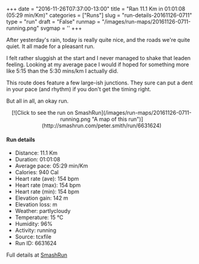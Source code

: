 +++
date = "2016-11-26T07:37:00-13:00"
title = "Ran 11.1 Km in 01:01:08 (05:29 min/Km)"
categories = ["Runs"]
slug = "run-details-20161126-0711"
type = "run"
draft = "False"
runmap = "/images/run-maps/20161126-0711-running.png"
svgmap = '<polyline points="93 12, 92 14, 91 15, 91 16, 92 17, 96 18, 96 18, 96 18, 96 19, 97 20, 96 21, 96 21, 97 22, 97 23, 98 25, 99 27, 98 28, 97 29, 95 34, 95 34, 95 36, 99 40, 100 41, 99 42, 100 45, 100 47, 99 49, 98 52, 97 55, 98 58, 97 61, 99 65, 99 66, 100 69, 100 70, 97 74, 97 75, 97 76, 97 77, 97 79, 95 84, 95 86, 94 87, 94 89, 81 86, 74 85, 71 84, 68 83, 62 82, 61 82, 60 82, 34 76, 24 74, 21 73, 19 72, 13 65, 9 61, 6 57, 3 55, 1 53, 0 50, 0 47, 0 43, 0 42, 0 39, 0 36, 0 35, 1 33, 3 33, 4 33, 9 32, 11 32, 16 31, 21 30, 25 30, 29 31, 33 31, 34 32, 38 32, 43 32, 45 32, 47 33, 53 32, 60 30, 66 25, 70 21, 75 18, 77 16, 79 15, 79 15, 81 15, 83 15, 82 16, 82 16, 81 16, 82 14, 84 12, 87 11">'
+++

After yesterday's rain, today is really quite nice, and the roads we're quite quiet. It all made for a pleasant run. 

I felt rather sluggish at the start and I never managed to shake that leaden feeling. Looking at my average pace I would if hoped for something more like 5:15 than the 5:30 mins/km I actually did. 

This route does feature a few large-ish junctions. They sure can put a dent in your pace (and rhythm) if you don't get the timing right. 

But all in all, an okay run. 

<!--more-->

<center>
[![Click to see the run on SmashRun](/images/run-maps/20161126-0711-running.png "A map of this run")](http://smashrun.com/peter.smith/run/6631624)
</center>

#### Run details

* Distance: 11.1 Km
* Duration: 01:01:08
* Average pace: 05:29 min/Km
* Calories: 940 Cal
* Heart rate (ave): 154 bpm
* Heart rate (max): 154 bpm
* Heart rate (min): 154 bpm
* Elevation gain: 142 m
* Elevation loss:  m
* Weather: partlycloudy
* Temperature: 15 &deg;C
* Humidity: 96%
* Activity: running
* Source: tcxfile
* Run ID: 6631624

Full details at [SmashRun](http://smashrun.com/peter.smith/run/6631624)